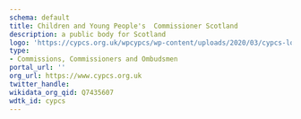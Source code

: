 ```yaml
---
schema: default
title: Children and Young People's  Commissioner Scotland
description: a public body for Scotland 
logo: 'https://cypcs.org.uk/wpcypcs/wp-content/uploads/2020/03/cypcs-logo.png'
type:
- Commissions, Commissioners and Ombudsmen
portal_url: ''
org_url: https://www.cypcs.org.uk
twitter_handle: 
wikidata_org_qid: Q7435607
wdtk_id: cypcs
---
```


